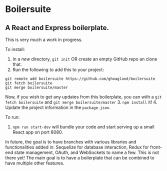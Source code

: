 # Boilersuite

## A React and Express boilerplate.

This is very much a work in progress.

To install:

  1. In a _new_ directory, `git init` OR create an empty GitHub repo an clone that.
  2. Run the following to add this to your project:
  ```
  git remote add boilersuite https://github.com/ghoagland/boilersuite
  git fetch boilersuite
  git merge boilersuite/master
  ```
  Now, if you wish to get any updates from this boilerplate, you can with a `git fetch boilersuite` and `git merge boilersuite/master`
  3. `npm install` it!
  4. Update the project information in the `package.json`.

To run:
  1. `npm run start-dev` will bundle your code and start serving up a small React app on port 8080.

In future, the goal is to have branches with various libraries and functionalities added in: Sequelize for database interaction, Redux for front-end state management, OAuth, and WebSockets to name a few. This is not there yet! The main goal is to have a boilerplate that can be combined to have multiple other features.
